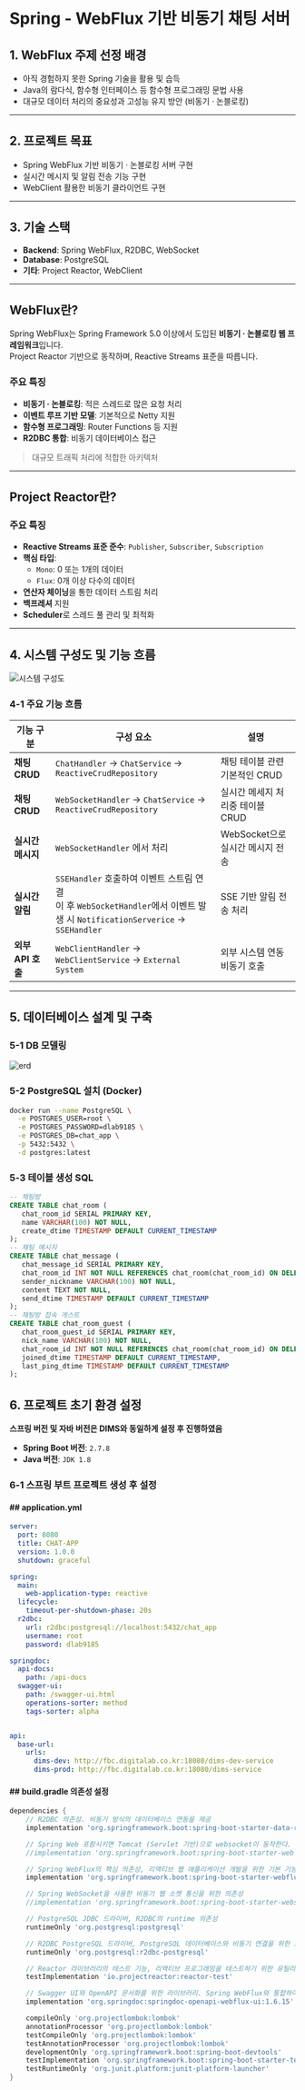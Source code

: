 # Spring - WebFlux 기반 비동기 채팅 서버

## 1. WebFlux 주제 선정 배경

- 아직 경험하지 못한 Spring 기술을 활용 및 습득
- Java의 람다식, 함수형 인터페이스 등 함수형 프로그래밍 문법 사용
- 대규모 데이터 처리의 중요성과 고성능 유지 방안 (비동기 · 논블로킹)

---

## 2. 프로젝트 목표

- Spring WebFlux 기반 비동기 · 논블로킹 서버 구현
- 실시간 메시지 및 알림 전송 기능 구현
- WebClient 활용한 비동기 클라이언트 구현

---

## 3. 기술 스택

- **Backend**: Spring WebFlux, R2DBC, WebSocket
- **Database**: PostgreSQL
- **기타**: Project Reactor, WebClient

---

## WebFlux란?

Spring WebFlux는 Spring Framework 5.0 이상에서 도입된 **비동기 · 논블로킹 웹 프레임워크**입니다.  
Project Reactor 기반으로 동작하며, Reactive Streams 표준을 따릅니다.

### 주요 특징

- **비동기 · 논블로킹**: 적은 스레드로 많은 요청 처리
- **이벤트 루프 기반 모델**: 기본적으로 Netty 지원
- **함수형 프로그래밍**: Router Functions 등 지원
- **R2DBC 통합**: 비동기 데이터베이스 접근

> 대규모 트래픽 처리에 적합한 아키텍처

---

## Project Reactor란?

### 주요 특징

- **Reactive Streams 표준 준수**: `Publisher`, `Subscriber`, `Subscription`
- **핵심 타입**:
    - `Mono`: 0 또는 1개의 데이터
    - `Flux`: 0개 이상 다수의 데이터
- **연산자 체이닝**을 통한 데이터 스트림 처리
- **백프레셔** 지원
- **Scheduler**로 스레드 풀 관리 및 최적화

---

## 4. 시스템 구성도 및 기능 흐름
![시스템 구성도](./images/system_flow.png)

### 4-1 주요 기능 흐름

| 기능 구분 | 구성 요소                                                         | 설명                     |
|----------|---------------------------------------------------------------|------------------------|
| **채팅 CRUD** | `ChatHandler` → `ChatService` → `ReactiveCrudRepository`      | 채팅 테이블 관련 기본적인 CRUD    |
| **채팅 CRUD** | `WebSocketHandler` → `ChatService` → `ReactiveCrudRepository` | 실시간 메세지 처리중 테이블 CRUD   |
| **실시간 메시지** | `WebSocketHandler` 에서 처리                                      | WebSocket으로 실시간 메시지 전송 |
| **실시간 알림** | `SSEHandler` 호출하여 이벤트 스트림 연결 <br> 이 후 `WebSocketHandler`에서 이벤트 발생 시 `NotificationServerice` -> `SSEHandler`                            | SSE 기반 알림 전송 처리        |
| **외부 API 호출** | `WebClientHandler` → `WebClientService` -> `External System`  | 외부 시스템 연동 비동기 호출       |

---

## 5. 데이터베이스 설계 및 구축

### 5-1 DB 모델링
![erd](./images/DB-ERD.png)
### 5-2 PostgreSQL 설치 (Docker)

```bash
docker run --name PostgreSQL \
  -e POSTGRES_USER=root \
  -e POSTGRES_PASSWORD=dlab9185 \
  -e POSTGRES_DB=chat_app \
  -p 5432:5432 \
  -d postgres:latest
```
### 5-3 테이블 생성 SQL
```sql
-- 채팅방
CREATE TABLE chat_room (
   chat_room_id SERIAL PRIMARY KEY,
   name VARCHAR(100) NOT NULL,
   create_dtime TIMESTAMP DEFAULT CURRENT_TIMESTAMP
);
-- 채팅 메시지
CREATE TABLE chat_message (
   chat_message_id SERIAL PRIMARY KEY,
   chat_room_id INT NOT NULL REFERENCES chat_room(chat_room_id) ON DELETE CASCADE,
   sender_nickname VARCHAR(100) NOT NULL,
   content TEXT NOT NULL,
   send_dtime TIMESTAMP DEFAULT CURRENT_TIMESTAMP
);
-- 채팅방 접속 게스트
CREATE TABLE chat_room_guest (
   chat_room_guest_id SERIAL PRIMARY KEY,
   nick_name VARCHAR(100) NOT NULL,
   chat_room_id INT NOT NULL REFERENCES chat_room(chat_room_id) ON DELETE CASCADE,
   joined_dtime TIMESTAMP DEFAULT CURRENT_TIMESTAMP,
   last_ping_dtime TIMESTAMP DEFAULT CURRENT_TIMESTAMP
);


```

## 6. 프로젝트 초기 환경 설정 
**스프링 버전 및 자바 버전은 DIMS와 동일하게 설정 후 진행하였음**
- **Spring Boot 버전**: `2.7.8`
- **Java 버전**: `JDK 1.8`

### 6-1 스프링 부트 프로젝트 생성 후 설정
#### ## application.yml 

```yaml
server:
  port: 8080
  title: CHAT-APP
  version: 1.0.0
  shutdown: graceful

spring:
  main:
    web-application-type: reactive
  lifecycle:
    timeout-per-shutdown-phase: 20s
  r2dbc:
    url: r2dbc:postgresql://localhost:5432/chat_app
    username: root
    password: dlab9185

springdoc:
  api-docs:
    path: /api-docs
  swagger-ui:
    path: /swagger-ui.html
    operations-sorter: method
    tags-sorter: alpha


api:
  base-url:
    urls:
      dims-dev: http://fbc.digitalab.co.kr:18080/dims-dev-service
      dims-prod: http://fbc.digitalab.co.kr:18080/dims-service
```

#### ## build.gradle 의존성 설정 

```gradle
dependencies {
	// R2DBC 의존성. 비동기 방식의 데이터베이스 연동을 제공
	implementation 'org.springframework.boot:spring-boot-starter-data-r2dbc'

	// Spring Web 포함시키면 Tomcat (Servlet 기반)으로 websocket이 동작한다. netty위에서 동작해야함
	//implementation 'org.springframework.boot:spring-boot-starter-web'

	// Spring WebFlux의 핵심 의존성, 리액티브 웹 애플리케이션 개발을 위한 기본 기능을 제공
	implementation 'org.springframework.boot:spring-boot-starter-webflux'

	// Spring WebSocket을 사용한 비동기 웹 소켓 통신을 위한 의존성
	//implementation 'org.springframework.boot:spring-boot-starter-websocket' // 주석이유 : spring-boot-starter-webflux에 WebSocket이 내장되어 있음.

	// PostgreSQL JDBC 드라이버, R2DBC의 runtime 의존성
	runtimeOnly 'org.postgresql:postgresql'

	// R2DBC PostgreSQL 드라이버, PostgreSQL 데이터베이스와 비동기 연결을 위한 드라이버
	runtimeOnly 'org.postgresql:r2dbc-postgresql'

	// Reactor 라이브러리의 테스트 기능, 리액티브 프로그래밍을 테스트하기 위한 유틸리티 제공
	testImplementation 'io.projectreactor:reactor-test'

	// Swagger UI와 OpenAPI 문서화를 위한 라이브러리. Spring WebFlux와 통합하여 API 문서화 가능
	implementation 'org.springdoc:springdoc-openapi-webflux-ui:1.6.15'

	compileOnly 'org.projectlombok:lombok'
	annotationProcessor 'org.projectlombok:lombok'
	testCompileOnly 'org.projectlombok:lombok'
	testAnnotationProcessor 'org.projectlombok:lombok'
	developmentOnly 'org.springframework.boot:spring-boot-devtools'
	testImplementation 'org.springframework.boot:spring-boot-starter-test'
	testRuntimeOnly 'org.junit.platform:junit-platform-launcher'
}

```